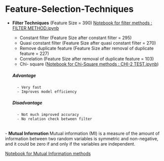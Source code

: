 # Feature-Selection-Techniques

- <b> Filter Techniques</b> (Feature Size = 390) 
 <a href="https://github.com/maha-prathamesh/Feature-Selection-Techniques/blob/main/FILTER%20METHOD.ipynb">Notebook for filter methods : FILTER METHOD.ipynb</a>
    * Constant filter (Feature Size after constant filter = 295)
    * Quasi constant filter (Feature Size after quasi constant filter = 270)
    * Remove duplicate feature (Feature Size after removal of duplicate feature = 227)
    * Correlation (Feature Size after removal of duplicate feature = 103)
    * Chi- square (<a href="https://github.com/maha-prathamesh/Feature-Selection-Techniques/blob/main/CHI-2 TEST.ipynb">Notebook for Chi-Square methods : CHI-2 TEST.ipynb</a>)

    ##### Advantage
        - Very fast
        - Improves model efficiency

    ##### Disadvantage
        - Not much improved accuracy
        - No relation check between filter



<br>
- <b> Mutual Information </b>
Mutual information (MI) is a measure of the amount of information between two random variables is symmetric and non-negative, and it could be zero if and only if the variables are independent.

<a href="https://github.com/maha-prathamesh/Feature-Selection-Techniques/blob/main/Feature%20Selection%20Based%20on%20Mutual%20Information%20(Entropy)%20Gain.ipynb">Notebook for Mutual Information methods</a>
